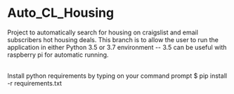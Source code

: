 # Auto_CL_Housing
Project to automatically search for housing on craigslist and email subscribers hot housing deals.
This branch is to allow the user to run the application in either Python 3.5 or 3.7 environment -- 3.5 can be useful with raspberry pi for automatic running.<br><br>

Install python requirements by typing on your command prompt $ pip install -r requirements.txt

